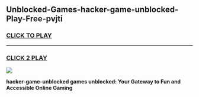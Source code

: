 
## Unblocked-Games-hacker-game-unblocked-Play-Free-pvjti
<h3>
<a href="https://premium76.site?title=hacker-game-unblocked&ref=19M">CLICK TO PLAY</a></h3>
<hr>

<h3>
<a href="https://premium76.site?title=hacker-game-unblocked&ref=19M">CLICK 2 PLAY</a>
  
</h3>

<a href="https://premium76.site?title=hacker-game-unblocked&ref=19M"><img src="https://clearcache.store/games.png"></a>


**hacker-game-unblocked games unblocked: Your Gateway to Fun and Accessible Online Gaming**
